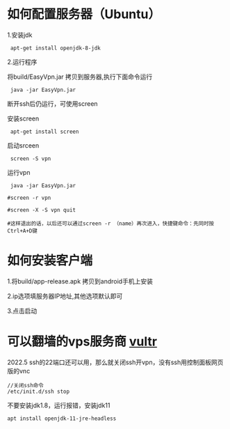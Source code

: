 
# 如何配置服务器（Ubuntu）

1.安装jdk
```  
 apt-get install openjdk-8-jdk
```  
2.运行程序
 
 将build/EasyVpn.jar 拷贝到服务器,执行下面命令运行
```  
 java -jar EasyVpn.jar
```  

断开ssh后仍运行，可使用screen

 安装screen
 ```  
  apt-get install screen
 ```  
 启动srceen
 ```  
  screen -S vpn
 ```  
 运行vpn
 ```  
  java -jar EasyVpn.jar

#screen -r vpn

#screen -X -S vpn quit

#这样退出的话，以后还可以通过screen -r （name）再次进入，快捷键命令：先同时按Ctrl+A+D键
```  


# 如何安装客户端

1.将build/app-release.apk 拷贝到android手机上安装

2.ip选项填服务器IP地址,其他选项默认即可

3.点击启动

# 可以翻墙的vps服务商 [vultr](https://www.vultr.com/?ref=9126507-8H)

2022.5 ssh的22端口还可以用，那么就关闭ssh开vpn，没有ssh用控制面板网页版的vnc
```
//关闭ssh命令
/etc/init.d/ssh stop
```  
不要安装jdk1.8，运行报错，安装jdk11
```
apt install openjdk-11-jre-headless
```

